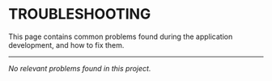 TROUBLESHOOTING
===============

This page contains common problems found during the application development, and how to fix them.
___

*No relevant problems found in this project.*
